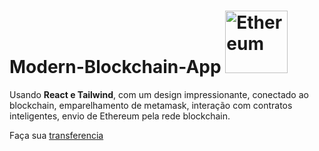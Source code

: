 # Modern-Blockchain-App <img src="https://user-images.githubusercontent.com/74227915/164668117-c6304d97-2a13-4013-b417-224861b14f86.svg" alt="Ethereum" style="height: 100px; width:100px;"/>
Usando **React e Tailwind**, com um design impressionante, conectado ao blockchain, emparelhamento de metamask, interação com contratos inteligentes, envio de Ethereum pela rede blockchain.


Faça sua [transferencia](https://modern-block-chain.000webhostapp.com/)


